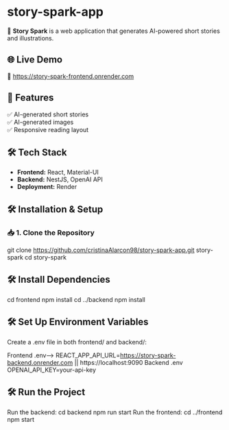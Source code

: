 # story-spark-app

🚀 **Story Spark** is a web application that generates AI-powered short stories and illustrations.

## 🌐 Live Demo
🔗 https://story-spark-frontend.onrender.com 

## 📌 Features
✅ AI-generated short stories  
✅ AI-generated images  
✅ Responsive reading layout  

## 🛠 Tech Stack
- **Frontend:** React, Material-UI
- **Backend:** NestJS, OpenAI API
- **Deployment:** Render

## 🛠 Installation & Setup

### 📥 1. Clone the Repository

git clone https://github.com/cristinaAlarcon98/story-spark-app.git story-spark
cd story-spark


## 🛠 Install Dependencies
cd frontend
npm install
cd ../backend
npm install

## 🛠 Set Up Environment Variables
Create a .env file in both frontend/ and backend/:

Frontend .env-->
REACT_APP_API_URL=https://story-spark-backend.onrender.com || https://localhost:9090
Backend .env
OPENAI_API_KEY=your-api-key

## 🛠 Run the Project
Run the backend:
cd backend
npm run start
Run the frontend:
cd ../frontend
npm start
